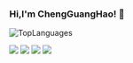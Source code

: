 ### Hi,I'm ChengGuangHao! 👋
![TopLanguages](https://github-readme-stats.vercel.app/api/top-langs/?username=ReturnTmp&hide_title=true&hide_border=true&layout=compact&langs_count=6&text_color=000&icon_color=fff&bg_color=0,52fa5a,4dfcff,c64dff&theme=graywhite) 

<!-- ![Stats](https://github-readme-stats.vercel.app/api?username=ReturnTmp&hide_title=true&hide_border=true&show_icons=trueline_height=21&text_color=000&icon_color=000&bg_color=0,ea6161,ffc64d,fffc4d,52fa5a&theme=graywhite) -->
     


[![](https://img.shields.io/badge/CSDN-@stone-orange.svg)](https://blog.csdn.net/m0_63748493)
[![](https://img.shields.io/badge/Gitee-@ReturnTmp-red.svg)](https://gitee.com/cheng-guanghao)
[![](https://img.shields.io/badge/Github-@ReturnTmp-gray.svg)](https://github.com/ReturnTmp)
[![](https://img.shields.io/badge/Bilibili-%40stone-%2325aeda)](https://space.bilibili.com/313482002)
